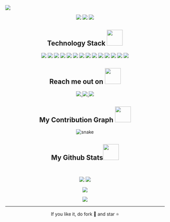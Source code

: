 <!--  https://syedarsalanjan.github.io/portfolio/  -->
<p align="center">
 
</p align="center">
<img src="https://github.com/syedarsalanjan/syedarsalanjan/blob/main/images/newbg(1).png" />

<p align="center">
 
 <img src="https://badges.pufler.dev/visits/syedarsalanjan/syedarsalanjan"/> 
 <!-- <img src="https://badges.pufler.dev/years/syedarsalanjan"/> -->
 <img src="https://badges.pufler.dev/repos/syedarsalanjan"/>
 <img src="https://badges.pufler.dev/commits/monthly/syedarsalanjan" />

</p>

<h2 align="center">Technology Stack <img src="https://github.com/syedarsalanjan/syedarsalanjan/blob/main/images/laptop.gif" width="50"></h2>

<p align="center">
 <img src="https://img.shields.io/badge/C-00599C?style=flat-square&logo=c&logoColor=white"/>
<img src="https://img.shields.io/badge/-java-E34A86?style=flat-square&logo=java"/>
<img src="https://img.shields.io/badge/-C++-00599C?style=flat-square&logo=c"/>
<img src="https://img.shields.io/badge/-HTML5-E34F26?style=flat-square&logo=html5&logoColor=white"/>
<img src="https://img.shields.io/badge/-CSS3-1572B6?style=flat-square&logo=css3"/>
<img src="https://img.shields.io/badge/-Bootstrap-563D7C?style=flat-square&logo=bootstrap"/>
<img src="https://img.shields.io/badge/-Heroku-430098?style=flat-square&logo=heroku"/>
<img src="https://img.shields.io/badge/-JavaScript-black?style=flat-square&logo=javascript"/>
<img src="https://img.shields.io/badge/-Nodejs-black?style=flat-square&logo=Node.js"/>
<img src="https://img.shields.io/badge/-React-black?style=flat-square&logo=react"/>
<img src="https://img.shields.io/badge/-MongoDB-black?style=flat-square&logo=mongodb"/>
<img src="https://img.shields.io/badge/-MySQL-black?style=flat-square&logo=mysql"/>
<img src="https://img.shields.io/badge/-Git-black?style=flat-square&logo=git"/>
<img src="https://img.shields.io/badge/-GitHub-black?style=flat-square&logo=github"/>
</p>

<h2 align="center">Reach me out on <img src="https://media0.giphy.com/media/jqNPzdTTxQfOgOqpO4/source.gif" width="50"></h2>

<p align="center">
<a href="mailto: syedarsalanjan@gmail.com">
 <img src="https://img.shields.io/badge/-syedarsalanjan-c14438?style=flat-square&logo=Gmail&logoColor=white&link=mailto:syedarsalanjan@gmail.com"/>
</a>
<a href="https://www.linkedin.com/in/syedarsalanjan/">
 <img src="https://img.shields.io/badge/-syedarsalanjan-blue?style=flat-square&logo=Linkedin&logoColor=white&link=https://www.linkedin.com/in/syedarsalanjan/"/>
</a>
 <a href="https://twitter.com/syedarsalanjan">
 <img src="https://img.shields.io/badge/-syedarsalanjan-blue?style=flat-square&logo=twitter&logoColor=white&link=https://twitter.com/syedarsalanjan"/>
</a>
</p>


<h2 align="center">
  My Contribution Graph <img src="https://media.giphy.com/media/xUA7aZeLE2e0P7Znz2/giphy.gif" width="50">
</h2>
<p align="center">
  <img src="https://github.com/syedarsalanjan/syedarsalanjan/raw/output/github-contribution-grid-snake.svg" alt="snake"></center>
</p>

<h2 align="center">
  My Github Stats<img src="https://media.giphy.com/media/VgCDAzcKvsR6OM0uWg/giphy.gif" width="50">
</h2>
 
<br>

<p align = "center">
  <img  src = "https://github-readme-stats.vercel.app/api?username=syedarsalanjan&show_icons=true&theme=radical&line_height=27">
  <img src = "https://github-readme-stats.vercel.app/api/top-langs/?username=syedarsalanjan&hide=html,css,java,shaderlab,kotlin,hlsl&theme=radical">
</p>

<p align = "center">
 <img  src="https://github-readme-streak-stats.herokuapp.com/?user=syedarsalanjan&show_icons=true&locale=en&layout=compact&theme=radical&line_height=0" />
</p> 

<p align = "center">
 <img src="https://activity-graph.herokuapp.com/graph?username=syedarsalanjan&theme=redical">
</p> 
<hr>
<p align="center">If you like it, do fork 🍴 and star ⭐</p>      
